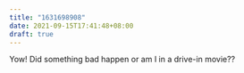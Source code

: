 ```yaml
---
title: "1631698908"
date: 2021-09-15T17:41:48+08:00
draft: true
---
```


Yow!  Did something bad happen or am I in a drive-in movie??
